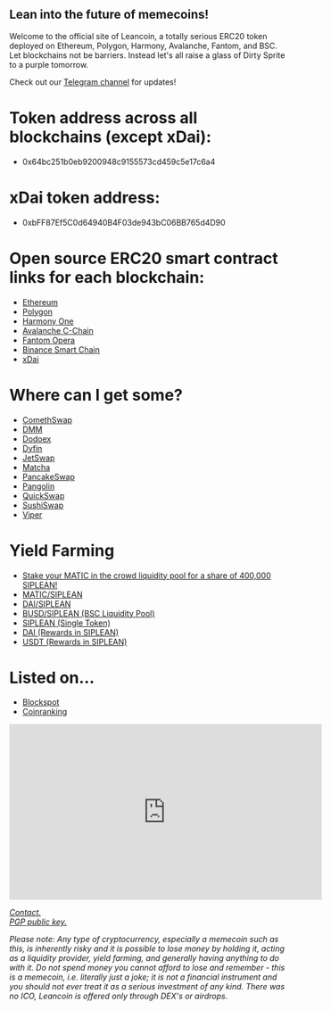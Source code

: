 ## Lean into the future of memecoins!

Welcome to the official site of Leancoin, a totally serious ERC20 token deployed on Ethereum, Polygon, Harmony, Avalanche, Fantom, and BSC. Let blockchains not be barriers. Instead let's all raise a glass of Dirty Sprite to a purple tomorrow.

Check out our [Telegram channel](https://t.me/LeancoinToken) for updates!

# Token address across all blockchains (except xDai): 

* 0x64bc251b0eb9200948c9155573cd459c5e17c6a4

# xDai token address:

* 0xbFF87Ef5C0d64940B4F03de943bC06BB765d4D90

# Open source ERC20 smart contract links for each blockchain:

* [Ethereum](https://etherscan.io/token/0x64bc251b0eb9200948c9155573cd459c5e17c6a4)
* [Polygon](https://polygonscan.com/token/0x64bc251b0eb9200948c9155573cd459c5e17c6a4)
* [Harmony One](https://explorer.harmony.one/address/0x64bc251b0eb9200948c9155573cd459c5e17c6a4)
* [Avalanche C-Chain](https://snowtrace.io/token/0x64bc251b0eb9200948c9155573cd459c5e17c6a4)
* [Fantom Opera](https://ftmscan.com/token/0x64bc251b0eb9200948c9155573cd459c5e17c6a4)
* [Binance Smart Chain](https://bscscan.com/token/0x64bc251b0eb9200948c9155573cd459c5e17c6a4)
* [xDai](https://blockscout.com/xdai/mainnet/token/0xbFF87Ef5C0d64940B4F03de943bC06BB765d4D90)

# Where can I get some?

* [ComethSwap](https://swap.cometh.io/#/swap?outputCurrency=0x64bc251b0eb9200948c9155573cd459c5e17c6a4)
* [DMM](https://dmm.exchange/#/swap?outputCurrency=0x64bc251b0eb9200948c9155573cd459c5e17c6a4)
* [Dodoex](https://app.dodoex.io/exchange/MATIC-SIPLEAN?network=polygon)
* [Dyfin](https://exchange.dfyn.network/#/swap?outputCurrency=0x64bc251b0eb9200948c9155573cd459c5e17c6a4)
* [JetSwap](https://exchange.jetswap.finance/#/swap?outputCurrency=0x64bc251b0eb9200948c9155573cd459c5e17c6a4)
* [Matcha](https://matcha.xyz/markets/137/0x64bc251b0eb9200948c9155573cd459c5e17c6a4/0xeeeeeeeeeeeeeeeeeeeeeeeeeeeeeeeeeeeeeeee)
* [PancakeSwap](https://pancakeswap.finance/swap/#/swap?outputCurrency=0x64bc251b0eb9200948c9155573cd459c5e17c6a4)
* [Pangolin](https://app.pangolin.exchange/#/swap?outputCurrency=0x64bc251b0eb9200948c9155573cd459c5e17c6a4)
* [QuickSwap](https://quickswap.exchange/#/swap?outputCurrency=0x64bc251b0eb9200948c9155573cd459c5e17c6a4)
* [SushiSwap](https://app.sushi.com/swap?outputCurrency=0x64bc251b0eb9200948c9155573cd459c5e17c6a4)
* [Viper](https://viper.exchange/#/swap?outputCurrency=0x64bc251b0eb9200948c9155573cd459c5e17c6a4)

# Yield Farming

* [Stake your MATIC in the crowd liquidity pool for a share of 400,000 SIPLEAN!](https://app.dodoex.io/cp/join/0x737a822e5e7e16ed2e885fd675c6797681713cf2?network=polygon)
* [MATIC/SIPLEAN](https://app.dodoex.io/mining?network=polygon&mining=0x4e07cc76785a17c5222f8ff05962e402984bc69d)
* [DAI/SIPLEAN](https://app.dodoex.io/mining?network=polygon&mining=0xbd99062e97e95e3dc9433488e3c2a52839f75448)
* [BUSD/SIPLEAN (BSC Liquidity Pool)](https://app.dodoex.io/liquidity?poolAddress=0xd6e6f03685bc97e2264859de4685bca62b8660d3&network=BSC)
* [SIPLEAN (Single Token)](https://app.dodoex.io/mining?network=polygon&mining=0xd3f5179770341f9de6a7b9eae517de1708bc361f)
* [DAI (Rewards in SIPLEAN)](https://app.dodoex.io/mining?network=polygon&mining=0x4c55af4187c1b44cc4afa8503ddc5a8fc49ac21d)
* [USDT (Rewards in SIPLEAN)](https://app.dodoex.io/mining?network=polygon&mining=0x797a9564626d1b1270e4beb31d73582a4f830988)

# Listed on...

* [Blockspot](https://blockspot.io/coin/leancoin/)
* [Coinranking](https://coinranking.com/coin/jvD6qXjNi+leancoin-siplean)

<p>
<p>
  
<center>
<iframe width="560" height="315" src="https://www.youtube-nocookie.com/embed/baStH4Q0DSk" title="YouTube video player" frameborder="0" allow="accelerometer; autoplay; clipboard-write; encrypted-media; gyroscope; picture-in-picture" allowfullscreen></iframe>
</center>

<p>
<p>
<p>
  
  <i>[Contact.](mailto:admin@leanco.in) <br />
  [PGP public key.](https://leanco.in/pgp.txt)</i>
  
<p>
<p>
<p>
  
<i>Please note: Any type of cryptocurrency, especially a memecoin such as this, is inherently risky and it is possible to lose money by holding it, acting as a liquidity provider, yield farming, and generally having anything to do with it. Do not spend money you cannot afford to lose and remember - this is a memecoin, i.e. literally just a joke; it is not a financial instrument and you should not ever treat it as a serious investment of any kind. There was no ICO, Leancoin is offered only through DEX's or airdrops.</i>

